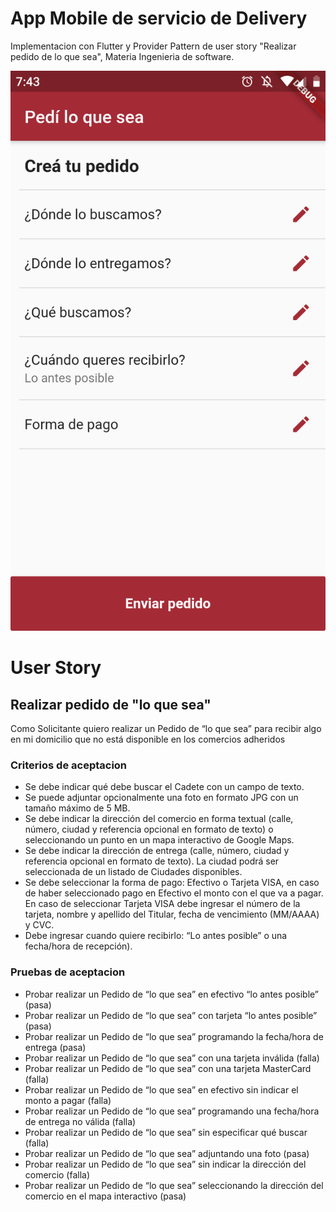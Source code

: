 # App Mobile de servicio de Delivery
Implementacion con Flutter y Provider Pattern de user story "Realizar pedido de lo que sea", Materia Ingenieria de software.

![Main Screen](MainScreen.png)

# User Story
## Realizar pedido de "lo que sea"
Como Solicitante quiero realizar un Pedido de “lo que sea” para recibir algo en mi
domicilio que no está disponible en los comercios adheridos
### Criterios de aceptacion
* Se debe indicar qué debe buscar el Cadete con un campo de texto.
* Se puede adjuntar opcionalmente una foto en formato JPG con un tamaño
máximo de 5 MB.
* Se debe indicar la dirección del comercio en forma textual (calle, número, ciudad
y referencia opcional en formato de texto) o seleccionando un punto en un mapa
interactivo de Google Maps.
* Se debe indicar la dirección de entrega (calle, número, ciudad y referencia
opcional en formato de texto). La ciudad podrá ser seleccionada de un listado de
Ciudades disponibles.
* Se debe seleccionar la forma de pago: Efectivo o Tarjeta VISA, en caso de haber
seleccionado pago en Efectivo el monto con el que va a pagar. En caso de seleccionar
Tarjeta VISA debe ingresar el número de la tarjeta, nombre y apellido del Titular, fecha
de vencimiento (MM/AAAA) y CVC.
* Debe ingresar cuando quiere recibirlo: “Lo antes posible” o una fecha/hora de
recepción).

### Pruebas de aceptacion
* Probar realizar un Pedido de “lo que sea” en efectivo “lo antes posible” (pasa)
* Probar realizar un Pedido de “lo que sea” con tarjeta “lo antes posible” (pasa)
* Probar realizar un Pedido de “lo que sea” programando la fecha/hora de entrega (pasa)
* Probar realizar un Pedido de “lo que sea” con una tarjeta inválida (falla)
* Probar realizar un Pedido de “lo que sea” con una tarjeta MasterCard (falla)
* Probar realizar un Pedido de “lo que sea” en efectivo sin indicar el monto a pagar (falla)
* Probar realizar un Pedido de “lo que sea” programando una fecha/hora de entrega no válida
(falla)
* Probar realizar un Pedido de “lo que sea” sin especificar qué buscar (falla)
* Probar realizar un Pedido de “lo que sea” adjuntando una foto (pasa)
* Probar realizar un Pedido de “lo que sea” sin indicar la dirección del comercio (falla)
* Probar realizar un Pedido de “lo que sea” seleccionando la dirección del comercio en el mapa
interactivo (pasa)
